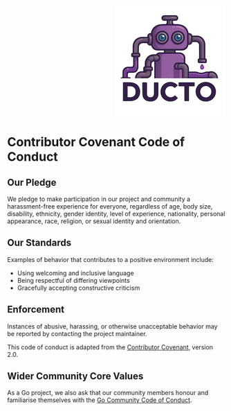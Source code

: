<!--suppress HtmlDeprecatedAttribute -->
<p align="right">
    <a href="https://github.com/tommed" title="See Project Ducto">
        <img src="./assets/ducto-logo-small.png" alt="A part of Project Ducto"/>
    </a>
</p>

# Contributor Covenant Code of Conduct

## Our Pledge
We pledge to make participation in our project and community a harassment-free experience for everyone, regardless of age, body size, disability, ethnicity, gender identity, level of experience, nationality, personal appearance, race, religion, or sexual identity and orientation.

## Our Standards
Examples of behavior that contributes to a positive environment include:
- Using welcoming and inclusive language
- Being respectful of differing viewpoints
- Gracefully accepting constructive criticism

## Enforcement
Instances of abusive, harassing, or otherwise unacceptable behavior may be reported by contacting the project maintainer.

This code of conduct is adapted from the [Contributor Covenant](https://www.contributor-covenant.org/), version 2.0.

## Wider Community Core Values
As a Go project, we also ask that our community members honour and familiarise themselves with the 
[Go Community Code of Conduct](https://go.dev/conduct).
